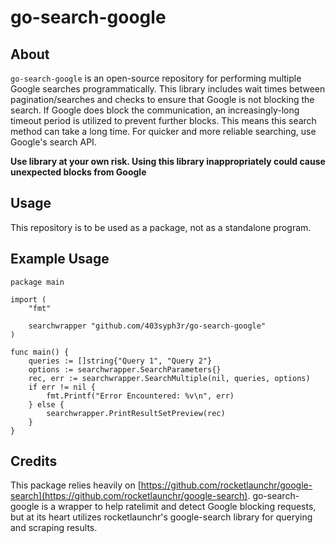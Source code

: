 # go-search-google

## About
`go-search-google` is an open-source repository for performing multiple Google searches programmatically. This library includes wait times between pagination/searches and checks to ensure that Google is not blocking the search. If Google does block the communication, an increasingly-long timeout period is utilized to prevent further blocks. This means this search method can take a long time. For quicker and more reliable searching, use Google's search API.

**Use library at your own risk. Using this library inappropriately could cause unexpected blocks from Google**

## Usage
This repository is to be used as a package, not as a standalone program.

## Example Usage
```
package main

import (
	"fmt"

	searchwrapper "github.com/403syph3r/go-search-google"
)

func main() {
	queries := []string{"Query 1", "Query 2"}
	options := searchwrapper.SearchParameters{}
	rec, err := searchwrapper.SearchMultiple(nil, queries, options)
	if err != nil {
		fmt.Printf("Error Encountered: %v\n", err)
	} else {
		searchwrapper.PrintResultSetPreview(rec)
	}
}
```

## Credits
This package relies heavily on [https://github.com/rocketlaunchr/google-search](https://github.com/rocketlaunchr/google-search). go-search-google is a wrapper to help ratelimit and detect Google blocking requests, but at its heart utilizes rocketlaunchr's google-search library for querying and scraping results.